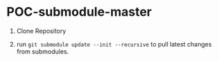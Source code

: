 # POC-submodule-master

1. Clone Repository

2. run `git submodule update --init --recursive` to pull latest changes from submodules.
